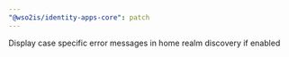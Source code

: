 ```yaml
---
"@wso2is/identity-apps-core": patch
---
```


Display case specific error messages in home realm discovery if enabled

